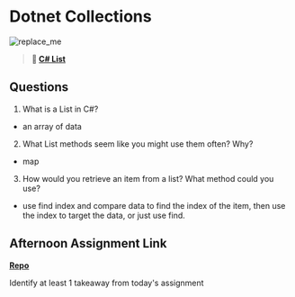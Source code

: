 # Dotnet Collections

![replace_me](https://codeworks.blob.core.windows.net/public/assets/img/illustrations/placeholder.svg)

> **📖 [C# List](https://codeworksacademy.com/fs-student-guide/resources/wk10/02-List-Methods)**

## Questions

1. What is a List in C#?

- an array of data

2. What List methods seem like you might use them often? Why?

- map

3. How would you retrieve an item from a list? What method could you use?

- use find index and compare data to find the index of the item, then use the index to target the data, or just use find.

## Afternoon Assignment Link

**[Repo](https://github.com/Enderdr4gon74/GregslistDotNet)**

Identify at least 1 takeaway from today's assignment
